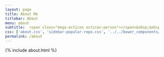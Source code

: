 ```yaml
---
layout: page
title: About Me
titlebar: About
menu: about
subtitle:  <span class="mega-octicon octicon-person"></span>&nbsp;&nbsp; 我是一个码农         
css: ['about.css', 'sidebar-popular-repo.css', '../../bower_components/flag-icon-css/css/flag-icon.min.css']
permalink: /about
---
```


{% include about.html %}


